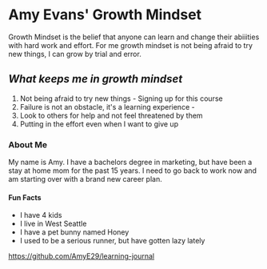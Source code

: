 # Amy Evans' Growth Mindset

Growth Mindset is the belief that anyone can learn and change their abiiities with hard work and effort.
For me growth mindset is not being afraid to try new things, I can grow by trial and error.

## ***What keeps me in growth mindset***
1. Not being afraid to try new things - Signing up for this course
2. Failure is not an obstacle, it's a learning experience - 
3. Look to others for help and not feel threatened by them
4. Putting in the effort even when I want to give up 

### About Me

My name is Amy.  I have a bachelors degree in marketing, but have been a stay at home mom for the past 15 years.  I need to go back to work now and am starting over with a brand new career plan. 

#### Fun Facts
- I have 4 kids
- I live in West Seattle
- I have a pet bunny named Honey
- I used to be a serious runner, but have gotten lazy lately


https://github.com/AmyE29/learning-journal
